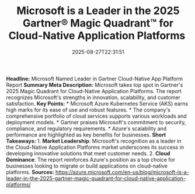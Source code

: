 ﻿---
title: "Microsoft is a Leader in the 2025 Gartner® Magic Quadrant™ for Cloud-Native Application Platforms "
date: "2025-08-27T22:31:51"
category: "Markets"
summary: ""
slug: "microsoft is a leader in the 2025 gartner magic quadrant for"
source_urls:
  - "https://azure.microsoft.com/en-us/blog/microsoft-is-a-leader-in-the-2025-gartner-magic-quadrant-for-cloud-native-application-platforms/"
seo:
  title: "Microsoft is a Leader in the 2025 Gartner® Magic Quadrant™ for Cloud-Native Application Platforms  | Hash n Hedge"
  description: ""
  keywords: ["news", "markets", "brief"]
---
**Headline:** Microsoft Named Leader in Gartner Cloud-Native App Platform Report  **Summary Meta Description:**  Microsoft takes top spot in Gartner's 2025 Magic Quadrant for Cloud-Native Application Platforms. The report recognizes Microsoft's strengths in innovation, scalability, and customer satisfaction.  **Key Points:**  * Microsoft Azure Kubernetes Service (AKS) earns high marks for its ease of use and robust features. * The company's comprehensive portfolio of cloud services supports various workloads and deployment models. * Gartner praises Microsoft's commitment to security, compliance, and regulatory requirements. * Azure's scalability and performance are highlighted as key benefits for businesses.  **Short Takeaways:**  1. **Market Leadership**: Microsoft's recognition as a leader in the Cloud-Native Application Platforms market underscores its success in developing innovative solutions that meet customer needs. 2. **Cloud Dominance**: The report reinforces Azure's position as a top choice for businesses looking to migrate or build applications on cloud-native platforms.  **Sources:**  https://azure.microsoft.com/en-us/blog/microsoft-is-a-leader-in-the-2025-gartner-magic-quadrant-for-cloud-native-application-platforms/ 
